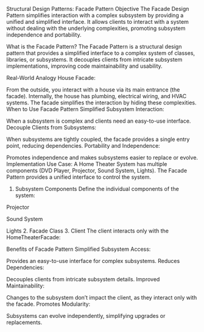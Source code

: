 Structural Design Patterns: Facade Pattern
Objective
The Facade Design Pattern simplifies interaction with a complex subsystem by providing a unified and simplified interface. It allows clients to interact with a system without dealing with the underlying complexities, promoting subsystem independence and portability.

What is the Facade Pattern?
The Facade Pattern is a structural design pattern that provides a simplified interface to a complex system of classes, libraries, or subsystems. It decouples clients from intricate subsystem implementations, improving code maintainability and usability.

Real-World Analogy
House Facade:

From the outside, you interact with a house via its main entrance (the facade).
Internally, the house has plumbing, electrical wiring, and HVAC systems. The facade simplifies the interaction by hiding these complexities.
When to Use Facade Pattern
Simplified Subsystem Interaction:

When a subsystem is complex and clients need an easy-to-use interface.
Decouple Clients from Subsystems:

When subsystems are tightly coupled, the facade provides a single entry point, reducing dependencies.
Portability and Independence:

Promotes independence and makes subsystems easier to replace or evolve.
Implementation
Use Case:
A Home Theater System has multiple components (DVD Player, Projector, Sound System, Lights). The Facade Pattern provides a unified interface to control the system.

1. Subsystem Components
Define the individual components of the system:

Projector

Sound System

Lights
2. Facade Class
3. Client
The client interacts only with the HomeTheaterFacade:


Benefits of Facade Pattern
Simplified Subsystem Access:

Provides an easy-to-use interface for complex subsystems.
Reduces Dependencies:

Decouples clients from intricate subsystem details.
Improved Maintainability:

Changes to the subsystem don’t impact the client, as they interact only with the facade.
Promotes Modularity:

Subsystems can evolve independently, simplifying upgrades or replacements.

